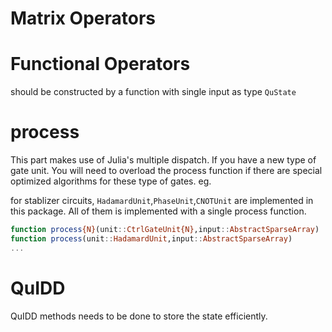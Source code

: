 # Matrix Operators


# Functional Operators

should be constructed by a function with single input as type `QuState`

# process

This part makes use of Julia's multiple dispatch. If you have a new type of gate unit. You will need to overload the process function if there are special optimized algorithms for these type of gates. eg.

for stablizer circuits, `HadamardUnit`,`PhaseUnit`,`CNOTUnit` are implemented in this package. All of them is implemented with a single process function.

```julia
function process{N}(unit::CtrlGateUnit{N},input::AbstractSparseArray)
function process(unit::HadamardUnit,input::AbstractSparseArray)
...
```

# QuIDD

QuIDD methods needs to be done to store the state efficiently.
